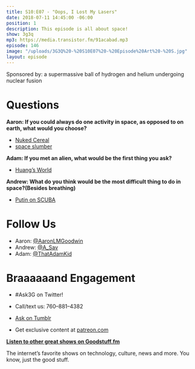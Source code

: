 ```yaml
---
title: S10:E07 - "Oops, I Lost My Lasers"
date: 2018-07-11 14:45:00 -06:00
position: 1
description: This episode is all about space!
show: 3g3q
mp3: https://media.transistor.fm/91acabad.mp3
episode: 146
image: "/uploads/3G3Q%20-%20S10E07%20-%20Episode%20Art%20-%20S.jpg"
layout: episode
---
```


Sponsored by: a supermassive ball of hydrogen and helium undergoing nuclear fusion

# Questions

**Aaron: If you could always do one activity in space, as opposed to on earth, what would you choose?**

- [Nuked Cereal](https://compete.kotaku.com/dragon-ball-player-microwaves-his-cereal-milk-shatteri-1826708916)
- [space slumber](https://youtu.be/Q1vHmuUXOYw)

**Adam: If you met an alien, what would be the first thing you ask?**

- [Huang’s World](https://www.imdb.com/title/tt5195338)

**Andrew: What do you think would be the most difficult thing to do in space?(Besides breathing)**

- [Putin on SCUBA](https://www.youtube.com/watch?v=n3q0eEHGVNQ&frags=pl%2Cwn)

# Follow Us

- Aaron: [@AaronLMGoodwin](http://twitter.com/aaronlmgoodwin)
- Andrew: [@A_Sav](http://twitter.com/a_sav)
- Adam: [@ThatAdamKid](http://twitter.com/thatadamkid)

# Braaaaaand Engagement

* #Ask3G on Twitter!

* Call/text us: 760–881–4382
* [Ask on Tumblr](http://3g3q.co/ask)
* Get exclusive content at [patreon.com](http://www.patreon.com/3g3q)

**[Listen to other great shows on Goodstuff.fm](http://goodstuff.fm/)**

The internet’s favorite shows on technology, culture, news and more. You know, just the good stuff.
